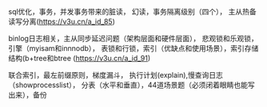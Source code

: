 sql优化，事务，并发事务带来的脏读，
幻读，事务隔离级别（四个），
主从热备读写分离(https://v3u.cn/a_id_85)

binlog日志相关，主从同步延迟问题（架构层面和硬件层面），
悲观锁和乐观锁，引擎（myisam和innnodb），
表锁和行锁，索引（优缺点和使用场景），索引存储结构(b+tree和btree (https://v3u.cn/a_id_91)

联合索引，最左前缀原则，梯度漏斗，
执行计划(explain),慢查询日志（showprocesslist），
分表（水平和垂直），44道场景题（必须闭着眼睛也能写出来），备份